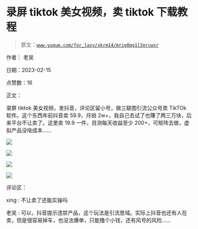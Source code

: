 # 录屏 tiktok 美女视频，卖 tiktok 下载教程

> 原文：[`www.yuque.com/for_lazy/xkrm14/mrig0qg1l3orcwxr`](https://www.yuque.com/for_lazy/xkrm14/mrig0qg1l3orcwxr)

作者： 老吴

日期：2023-02-15

点赞数：16

正文：

录屏 tiktok 美女视频，发抖音，评论区留小号，做三联图引流公众号卖 TikTOk 软件。这个东西年前抖音卖 59.9，月销 2w+，我自己去试了也賺了两三万块，后来平台不让卖了。这里卖 19.9 一件，目测每天收益至少 200+，可矩阵去做，虚拟产品没啥成本……

![](img/2983e41dd4a6fefef9bdc0e9af5b3afd.png)

![](img/a73dbb72fd5b5cf36c1319a2aea7b2f5.png)

![](img/867a65f4a2b512ba1fa6cef0e01af1c3.png)  

![](img/aefa5266fde22e9d3c73773c600e0636.png)

评论区：

xing : 不让卖了还能实操吗

老吴 : 可以，抖音提示违禁产品，这个玩法是引流思域。实际上抖音也还有人在卖，但是很容易掉车，也没法爆单，只能撸个小钱，还有风号的风险……



